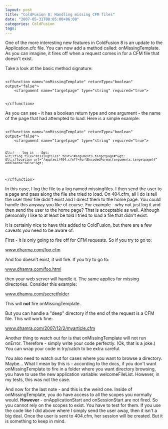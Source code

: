 ```yaml
---
layout: post
title: "ColdFusion 8: Handling missing CFM files"
date: "2007-05-31T08:05:00+06:00"
categories: ColdFusion 
tags: 
---
```


One of the more interesting new features in ColdFusion 8 is an update to the Application.cfc file. You can now add a method called: onMissingTemplate. As you can imagine, it fires off when a request comes in for a CFM file that doesn't exist.
<!--more-->
Take a look at the basic method signature:

<code>
&lt;cffunction name="onMissingTemplate" returnType="boolean" output="false"&gt;
	&lt;cfargument name="targetpage" type="string" required="true"&gt;
	
	
&lt;/cffunction&gt;
</code>

As you can see - it has a boolean return type and one argument - the name of the page that had attempted to load. Here is a simple example:

<code>
&lt;cffunction name="onMissingTemplate" returnType="boolean" output="false"&gt;
	&lt;cfargument name="targetpage" type="string" required="true"&gt;
	
	&lt;!--- log it ---&gt;
	&lt;cflog file="missingfiles" text="#arguments.targetpage#"&gt;
	&lt;cflocation url="/apptest/404.cfm?f=#urlEncodedFormat(arguments.targetpage)#" addToken="false"&gt;
	
&lt;/cffunction&gt;
</code>

In this case, I log the file to a log named missingfiles. I then send the user to a page and pass along the file she tried to load. On 404.cfm, all I do is tell the user their file didn't exist and I direct them to the home page. You could handle this anyway you like of course. For example - why not just log it and then send the user to the home page? That is acceptable as well. Although personally I like to at least be told I tried to load a file that didn't exist.

It is certainly nice to have this added to ColdFusion, but there are a few caveats you need to be aware of. 

First - it is only going to fire off for CFM requests. So if you try to go to:

www.dharma.com/foo.cfm

And foo doesn't exist, it will fire. If you try to go to:

www.dhamra.com/foo.html

then your web server will handle it. The same applies for missing directories. Consider this example:

www.dhamra.com/secretfolder

This will <b>not</b> fire onMissingTemplate.

But you can handle a "deep" directory if the end of the request is a CFM file. This will work fine:

www.dhamra.com/2007/12/2/myarticle.cfm

Another thing to watch out for is that onMissingTemplate will not run onError. Therefore - simply write your code perfectly. (Ok, that is a joke.) You can wrap your code in try/catch to be extra careful. 

You also need to watch out for cases where you want to browse a directory. Maybe... What I mean by this is - according to the docs, if you don't want onMissingTemplate to fire in a folder where you want directory browsing, you have to use the new application variable: welcomeFileList. However, in my tests, this was not the case. 

And now for the last note - and this is the weird one. Inside of onMissingTemplate, you do have access to all the scopes you normally would. <b>However</b> - onApplicationStart and onSessionStart are not fired. So you cannot rely on the scopes to exist. You have to test for them. If you use the code like I did above where I simply send the user away, then it isn't a big deal. Once the user is sent to 404.cfm, her session will be created. But it is something to keep in mind.